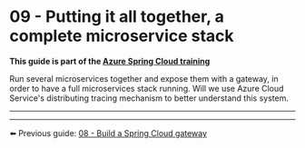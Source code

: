 # 09 - Putting it all together, a complete microservice stack

__This guide is part of the [Azure Spring Cloud training](../README.md)__

Run several microservices together and expose them with a gateway, in order to have a full microservices stack running. Will we use Azure Cloud Service's distributing tracing mechanism to better understand this system.

---


---

⬅️ Previous guide: [08 - Build a Spring Cloud gateway](../08-build-a-spring-cloud-gateway/README.md)
